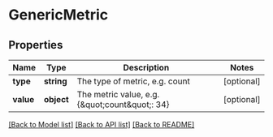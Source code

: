 # GenericMetric

## Properties
Name | Type | Description | Notes
------------ | ------------- | ------------- | -------------
**type** | **string** | The type of metric, e.g. count | [optional] 
**value** | **object** | The metric value, e.g. {\&quot;count\&quot;: 34} | [optional] 

[[Back to Model list]](../README.md#documentation-for-models) [[Back to API list]](../README.md#documentation-for-api-endpoints) [[Back to README]](../README.md)


